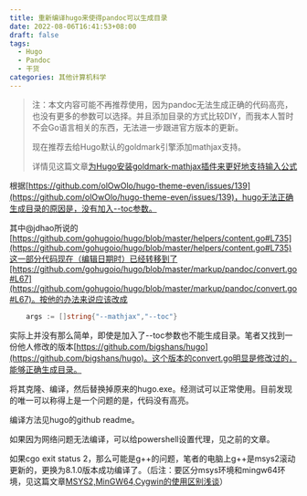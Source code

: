 ```yaml
---
title: 重新编译hugo来使得pandoc可以生成目录
date: 2022-08-06T16:41:53+08:00
draft: false
tags:
  - Hugo
  - Pandoc
  - 干货
categories: 其他计算机科学
---
```


> 注：本文内容可能不再推荐使用，因为pandoc无法生成正确的代码高亮，也没有更多的参数可以选择。并且添加目录的方式比较DIY，而我本人暂时不会Go语言相关的东西，无法进一步跟进官方版本的更新。
> 
> 现在推荐去给Hugo默认的goldmark引擎添加mathjax支持。
> 
> 详情见这篇文章[为Hugo安装goldmark-mathjax插件来更好地支持输入公式](../为hugo安装goldmark-mathjax插件来更好地支持输入公式)

根据[https://github.com/olOwOlo/hugo-theme-even/issues/139](https://github.com/olOwOlo/hugo-theme-even/issues/139)，hugo无法正确生成目录的原因是，没有加入--toc参数。

其中@jdhao所说的[https://github.com/gohugoio/hugo/blob/master/helpers/content.go#L735](https://github.com/gohugoio/hugo/blob/master/helpers/content.go#L735)这一部分代码现在（编辑日期时）已经转移到了[https://github.com/gohugoio/hugo/blob/master/markup/pandoc/convert.go#L67](https://github.com/gohugoio/hugo/blob/master/markup/pandoc/convert.go#L67)。按他的办法来说应该改成

```go
	args := []string{"--mathjax","--toc"}
```

实际上并没有那么简单，即使是加入了--toc参数也不能生成目录。笔者又找到一份他人修改的版本[https://github.com/bigshans/hugo](https://github.com/bigshans/hugo)。这个版本的convert.go明显是修改过的，能够正确生成目录。

将其克隆、编译，然后替换掉原来的hugo.exe。经测试可以正常使用。目前发现的唯一可以称得上是一个问题的是，代码没有高亮。

编译方法见hugo的github readme。

如果因为网络问题无法编译，可以给powershell设置代理，见之前的文章。

如果cgo exit status 2，那么可能是g++的问题，笔者的电脑上g++是msys2滚动更新的，更换为8.1.0版本成功编译了。（后注：要区分msys环境和mingw64环境，见这篇文章<u>[MSYS2,MinGW64,Cygwin的使用区别浅谈](../msys2mingw64cygwin的使用区别浅谈)</u>）

